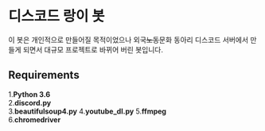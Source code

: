 # 디스코드 랑이 봇 #
이 봇은 개인적으로 만들어질 목적이었으나 외국~~노동~~문화 동아리 디스코드 서버에서 만들게 되면서 대규모 프로젝트로 바뀌어 버린 봇입니다.
## Requirements ##

1.**Python 3.6**  
2.**discord.py**  
3.**beautifulsoup4.py** 
4.**youtube_dl.py** 
5.**ffmpeg**  
6.**chromedriver**
